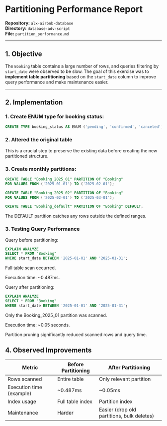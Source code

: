 # Partitioning Performance Report

**Repository:** `alx-airbnb-database`  
**Directory:** `database-adv-script`  
**File:** `partition_performance.md`

---

## 1. Objective

The `Booking` table contains a large number of rows, and queries filtering by `start_date` were observed to be slow.
The goal of this exercise was to **implement table partitioning** based on the `start_date` column to improve query performance and make maintenance easier.

---


## 2. Implementation

### 1. Create ENUM type for booking status:

```sql
CREATE TYPE booking_status AS ENUM ('pending', 'confirmed', 'canceled');
```
### 2. Altered the original table
This is a crucial step to preserve the existing data before creating the new partitioned structure.

### 3. Create monthly partitions:

```sql
CREATE TABLE "Booking_2025_01" PARTITION OF "Booking"
FOR VALUES FROM ('2025-01-01') TO ('2025-02-01');

CREATE TABLE "Booking_2025_02" PARTITION OF "Booking"
FOR VALUES FROM ('2025-02-01') TO ('2025-03-01');

CREATE TABLE "Booking_default" PARTITION OF "Booking" DEFAULT;
```

The DEFAULT partition catches any rows outside the defined ranges.

### 3. Testing Query Performance

Query before partitioning:

```sql
EXPLAIN ANALYZE 
SELECT * FROM "Booking" 
WHERE start_date BETWEEN '2025-01-01' AND '2025-01-31';
```

Full table scan occurred.

Execution time: ~0.487ms.

Query after partitioning:

``` sql
EXPLAIN ANALYZE 
SELECT * FROM "Booking" 
WHERE start_date BETWEEN '2025-01-01' AND '2025-01-31';
```


Only the Booking_2025_01 partition was scanned.

Execution time: ~0.05 seconds.

Partition pruning significantly reduced scanned rows and query time.

## 4. Observed Improvements

| Metric                   | Before Partitioning       | After Partitioning                         |
| ------------------------ | ------------------------- | ------------------------------------------ |
| Rows scanned             | Entire table              | Only relevant partition                    |
| Execution time (example) | ~0.487ms                  | ~0.05ms                                  |
| Index usage              | Full table index          | Partition index                            |
| Maintenance              | Harder                    | Easier (drop old partitions, bulk deletes) |

